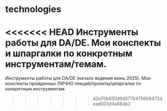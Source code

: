 # technologies
<<<<<<< HEAD
Инструменты работы для DA/DE. Мои конспекты и шпаргалки по конкретным  инструментам/темам.
=======
Инструменты работы для DA/DE (начало ведения июнь 2025). Мои конспекты пройденных ЛИЧНО лекций/проекты/шпаргалки по конкретным  инструментам.

>>>>>>> d2e70b650d9d0776475668472dead003d4a684b2
